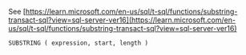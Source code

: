See [https://learn.microsoft.com/en-us/sql/t-sql/functions/substring-transact-sql?view=sql-server-ver16](https://learn.microsoft.com/en-us/sql/t-sql/functions/substring-transact-sql?view=sql-server-ver16)
```
SUBSTRING ( expression, start, length )
```
